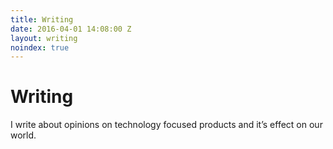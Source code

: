 ```yaml
---
title: Writing
date: 2016-04-01 14:08:00 Z
layout: writing
noindex: true
---
```


# Writing

I write about opinions on technology focused products and it’s effect on our world.
